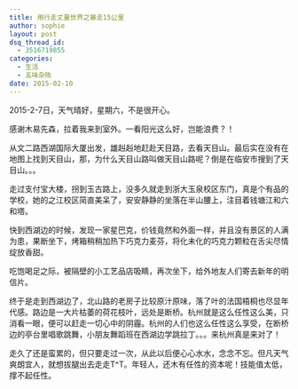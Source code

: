 ```yaml
---
title: 用行走丈量世界之暴走15公里
author: sophie
layout: post
dsq_thread_id:
  - 3516719855
categories:
  - 生活
  - 五味杂陈
date: 2015-02-10
---
```

2015-2-7日，天气晴好，星期六，不是很开心。

感谢木易先森，拉着我来到室外。一看阳光这么好，岂能浪费？！

从文二路西湖国际大厦出发，雄赳赳地赶赴天目路，去看天目山。最后实在没有在地图上找到天目山，那，为什么天目山路叫做天目山路呢？倒是在临安市搜到了天目山。。。

走过支付宝大楼，拐到玉古路上，没多久就走到浙大玉泉校区东门，真是个有品的学校，她的之江校区简直美呆了，安安静静的坐落在半山腰上，注目着钱塘江和六和塔。

快到西湖边的时候，发现一家星巴克，价钱竟然和外面一样，并且没有景区的人满为患，果断坐下，烤箱稍稍加热下巧克力麦芬，将化未化的巧克力颗粒在舌尖尽情绽放香甜。

吃饱喝足之际，被隔壁的小工艺品店吸睛，再次坐下，给外地友人们寄去新年的明信片。

终于是走到西湖边了，北山路的老房子比较原汁原味，落了叶的法国梧桐也尽显年代感。路边是一大片枯萎的荷花枝叶，远处是断桥。杭州就是这么任性这么美，只消看一眼，便可以赶走一切心中的阴霾。杭州的人们也这么任性这么享受，在断桥边的亭台里唱歌跳舞，小朋友舞蹈班在西湖边学跳拉丁。。。来杭州真是来对了！

走久了还是蛮累的，但只要走过一次，从此以后便心心水水，念念不忘。但凡天气爽朗宜人，就想拔腿出去走走T^T。年轻人，还木有任性的资本呢！技能值太低，撑不起任性。